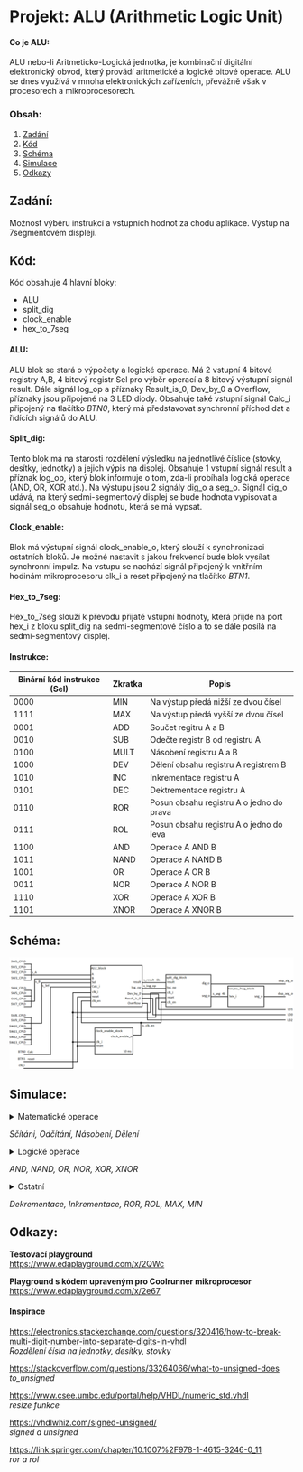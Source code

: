 # Projekt: ALU (Arithmetic Logic Unit)
#### Co je ALU:
ALU nebo-li Aritmeticko-Logická jednotka, je kombinační digitální elektronický obvod, který provádí aritmetické a logické bitové operace. ALU se dnes využívá v mnoha elektronických zařízeních, převážně však v procesorech a mikroprocesorech. 

### Obsah:
   1. [Zadání](#Zadání:)
   2. [Kód](#Kód:)
   3. [Schéma](#Schéma:)
   4. [Simulace](#Simulace:)
   5. [Odkazy](#Odkazy:)

## Zadání:
Možnost výběru instrukcí a vstupních hodnot za chodu aplikace. Výstup na 7segmentovém displeji.

## Kód: 
Kód obsahuje 4 hlavní bloky:   
* ALU
* split_dig
* clock_enable
* hex_to_7seg

#### ALU:
ALU blok se stará o výpočety a logické operace. Má 2 vstupní 4 bitové registry A,B, 4 bitový registr Sel pro výběr operací a 8 bitový výstupní signál result. Dále signál log_op a příznaky Result_is_0, Dev_by_0 a Overflow, příznaky jsou připojené na 3 LED diody. Obsahuje také vstupní signál Calc_i připojený na tlačítko _BTN0_, který má představovat synchronní příchod dat a řídících signálů do ALU.

#### Split_dig:
Tento blok má na starosti rozdělení výsledku na jednotlivé číslice (stovky, desítky, jednotky) a jejich výpis na displej. Obsahuje 1 vstupní signál result a příznak log_op, který blok informuje o tom, zda-li probíhala logická operace (AND, OR, XOR atd.). Na výstupu jsou 2 signály dig_o a seg_o. Signál dig_o udává, na který sedmi-segmentový displej se bude hodnota vypisovat a signál seg_o obsahuje hodnotu, která se má vypsat.

#### Clock_enable:
Blok má výstupní signál clock_enable_o, který slouží k synchronizaci ostatních bloků. Je možné nastavit s jakou frekvencí bude blok vysílat synchronní impulz. Na vstupu se nachází signál připojený k vnitřním hodinám mikroprocesoru clk_i a reset připojený na tlačítko *BTN1*.

#### Hex_to_7seg:
Hex_to_7seg slouží k převodu přijaté vstupní hodnoty, která přijde na port hex_i z bloku split_dig na sedmi-segmentové číslo a to se dále posílá na sedmi-segmentový displej.

#### Instrukce:
| Binární kód instrukce (Sel) | Zkratka | Popis |
| ------ | ----- | ------ |
| 0000 | MIN | Na výstup předá nižší ze dvou čísel |
| 1111 | MAX | Na výstup předá vyšší ze dvou čísel |
| 0001 | ADD | Součet regitru A a B |
| 0010 | SUB | Odečte registr B od registru A |
| 0100 | MULT | Násobení registru A a B |
| 1000 | DEV | Dělení obsahu registru A registrem B |
| 1010 | INC | Inkrementace registru A |
| 0101 | DEC | Dektrementace registru A |
| 0110 | ROR | Posun obsahu registru A o jedno do prava |
| 0111 | ROL | Posun obsahu registru A o jedno do leva |
| 1100 | AND | Operace A AND B |
| 1011 | NAND | Operace A NAND B |
| 1001 | OR | Operace A OR B |
| 0011 | NOR | Operace A NOR B |
| 1110 | XOR | Operace A XOR B |
| 1101 | XNOR | Operace A XNOR B |


## Schéma:
![Schéma ALU](Screenshots/ALU_schematic.png)

## Simulace:
<details>
   <summary> Matematické operace </summary>
  
   <details> 
   <summary> Sčítání </summary>
   
   ![Simulace_ADD](Screenshots/ALU_add.png)
   
   | Registr | BIN | HEX | DEC | 
   | ----- | ---- | ---- | --- | 
   | A | 1000 | 8 | 8 |
   | B | 1001 | 9 | 9 |
   | Result | 10001 | 11 | 17 |

   </details>
   
   <details> 
   <summary> Odčítání </summary>
   
   ![Simulace_SUB](Screenshots/ALU_sub.png)
   
   | Registr | BIN | HEX | DEC | 
   | ----- | ---- | ---- | --- | 
   | A | 0100 | 4 | 4 |
   | B | 1001 | 9 | 9 |
   | Result | 0000 | 0 | 0 |

   _Overflow příznak je v hodnotě '1', protože došlo k přetečení._
   </details>
   
   <details> 
   <summary> Násobení </summary>
  
   ![Simulace_MULT](Screenshots/ALU_mult.png)

   | Registr | BIN | HEX | DEC | 
   | ----- | ---- | ---- | --- | 
   | A | 1111 | f | 15 |
   | B | 1111 | f | 15 |
   | Result | 11100001 | e1 | 255 |
   </details>
   
   <details> 
   <summary> Dělení </summary>
   
   ![Simulace_DIV](Screenshots/ALU_dev.png)
   
   | Registr | BIN | HEX | DEC | 
   | ----- | ---- | ---- | --- | 
   | A | 1000 | 8 | 8 |
   | B | 0000 | 0 | 0 |
   | Result | 0000 | 0 | 0 |

   _Příznak Div_by_0 je v hodnotě '1', jednalo se o pokus dělit nulou._ 
   </details>
   
</details>

_Sčítáni, Odčítání, Násobení, Dělení_

<details>
   <summary> Logické operace </summary>
   
   <details> 
   <summary> AND </summary>
   
   ![Simulace_AND](Screenshots/ALU_and.png)

   | Registr | BIN | HEX | DEC | 
   | ----- | ---- | ---- | --- | 
   | A | 0111 | 7 | 7 |
   | B | 0010 | 2 | 2 |
   | Result | 0010 | 2 | 2 |

   </details>
   
   <details>
   <summary> NAND </summary>
   
   ![Simulace_NAND](Screenshots/ALU_nand.png)

   | Registr | BIN | HEX | DEC | 
   | ----- | ---- | ---- | --- | 
   | A | 1000 | 9 | 9 |
   | B | 1100 | c | 12 |
   | Result | 1000 | 9 | 9 |

   </details>

   <details>
   <summary> OR </summary>
   
   ![Simulace_OR](Screenshots/ALU_or.png)

   | Registr | BIN | HEX | DEC | 
   | ----- | ---- | ---- | --- | 
   | A | 0111 | 7 | 7 |
   | B | 0010 | 2 | 2 |
   | Result | 0010 | 2 | 2 |

   </details>

   <details> 
   <summary> NOR </summary>
   
   ![Simulace_NOR](Screenshots/ALU_nor.png)

   | Registr | BIN | HEX | DEC |   
   | ----- | ---- | ---- | --- | 
   | A | 0101 | 5 | 5 |
   | B | 1000 | 8 | 8 |
   | Result | 1101 | d | 13 |

   </details>

   <details> 
   <summary> XOR </summary>
   
   ![Simulace_XOR](Screenshots/ALU_xor.png)

   | Registr | BIN | HEX | DEC | 
   | ----- | ---- | ---- | --- | 
   | A | 0111 | 7 | 7 |
   | B | 1111 | f | 15 |
   | Result | 1000 | 9 | 9 |
   </details>

   <details>
   <summary> XNOR </summary>
   
   ![Simulace_XNOR](Screenshots/ALU_xnor.png)

   | Registr | BIN | HEX | DEC | 
   | ----- | ---- | ---- | --- | 
   | A | 1101 | d | 13 |
   | B | 0100 | 4 | 4 |
   | Result | 0110 | 6 | 6 |

   </details>
   
</details>

_AND, NAND, OR, NOR, XOR, XNOR_

<details>
   <summary> Ostatní </summary>
   
   <details> 
   <summary> Dektrementace </summary>
   
   ![Simulace_DEC](Screenshots/ALU_Aminus.png)

   | Registr | BIN | HEX | DEC | 
   | ----- | ---- | ---- | --- | 
   | A | 0001 | 1 | 1 |
   | Result | 0000 | 0 | 0 |     

   _Signál Result_is_0 nabyde hodnotu '1'._
   
   </details>
   
   <details> 
   <summary> Inkrementace </summary>
   
   ![Simulace_INC](Screenshots/ALU_Aplus.png)

   | Registr | BIN | HEX | DEC | 
   | ----- | ---- | ---- | --- | 
   | A | 0101 | 5 | 5 |
   | Result | 0110 | 6 | 6 |     
   
   </details>
   
   <details> 
   <summary> Posun do prava </summary>
   
   ![Simulace_ROR](Screenshots/ALU_ror.png)

   | Registr | BIN | HEX | DEC | 
   | ----- | ---- | ---- | --- | 
   | A | 0110 | 6 | 6 |
   | Result | 0011 | 3 | 3 |     

   </details>
   
   <details> 
   <summary> Posun do leva </summary>
   
   ![Simulace_ROL](Screenshots/ALU_rol.png)

   | Registr | BIN | HEX | DEC | 
   | ----- | ---- | ---- | --- | 
   | A | 0110 | 6 | 6 |
   | Result | 1100 | c | 12 |     

   </details>
   
   <details> 
   <summary> MAX </summary>
   
   ![Simulace_MAX](Screenshots/ALU_max.png)

   | Registr | BIN | HEX | DEC | 
   | ----- | ---- | ---- | --- | 
   | A | 0101 | 5 | 5 |
   | B | 1111 | f | 15 |
   | Result | 1111 | f | 15 |

   </details>
   
   <details> 
   <summary> MIN </summary>
   
   ![Simulace_MIN](Screenshots/ALU_min.png)

   | Registr | BIN | HEX | DEC | 
   | ----- | ---- | ---- | --- | 
   | A | 0101 | 5 | 5 |
   | B | 1111 | f | 15 |
   | Result | 0101 | 5 | 5 |
   
   </details>
   
</details>

_Dekrementace, Inkrementace, ROR, ROL, MAX, MIN_

## Odkazy:

**Testovací playground**     
https://www.edaplayground.com/x/2QWc

**Playground s kódem upraveným pro Coolrunner mikroprocesor**     
https://www.edaplayground.com/x/2e67

#### Inspirace
https://electronics.stackexchange.com/questions/320416/how-to-break-multi-digit-number-into-separate-digits-in-vhdl     
_Rozdělení čísla na jednotky, desítky, stovky_

https://stackoverflow.com/questions/33264066/what-to-unsigned-does     
_to_unsigned_

https://www.csee.umbc.edu/portal/help/VHDL/numeric_std.vhdl     
_resize funkce_

https://vhdlwhiz.com/signed-unsigned/    
_signed a unsigned_ 

https://link.springer.com/chapter/10.1007%2F978-1-4615-3246-0_11      
_ror a rol_
